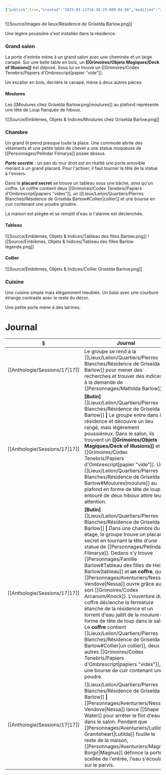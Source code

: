 ```yaml
---
{"publish":true,"created":"2025-03-21T16:36:29.000-04:00","modified":"2025-03-21T16:36:29.000-04:00","cssclasses":""}
---
```



![[Source/Images de lieux/Résidence de Griselda Barlow.png]]

Une légère poussière s'est installée dans la résidence.

### Grand salon

La porte d'entrée mène à un grand salon avec une cheminée et un large canapé. Sur une belle table en bois, un **[[Grimoires/Objets Magiques/Deck of Illusions]]** est déposé. Sous lui se trouve un [[Grimoires/Codex Tenebris/Papiers d'Ombrescript\|papier "vide"]].

Un escalier en bois, derrière le canapé, mène à deux autres pièces.

#### Moulures

Les [[Moulures chez Griselda Barlow.png|moulures]] au plafond représente une tête de Loup flanquée de hiboux.

![[Source/Emblèmes, Objets & Indices/Moulures chez Griselda Barlow.png]]

### Chambre

Un grand lit prend presque toute la place. Une commode abrite des vêtements et une petite table de chevet a une statue moqueuse de [[Personnages/Pelindar Filmarya]] posée dessus.

***Porte secrète*** : un pan du mur droit est en réalité une porte amovible menant à un grand placard. Pour l'activer, il faut tourner la tête de la statue à l'envers.

Dans le **placard secret** se trouve un tableau sous une bâche, ainsi qu'un coffre.
Le coffre contient deux [[Grimoires/Codex Tenebris/Papiers d'Ombrescript\|papiers "vides"]], un [[Lieux/Leilon/Quartiers/Pierres Blanches/Résidence de Griselda Barlow#Collier\|collier]] et une bourse en cuir contenant une poudre grisâtre. 

La maison est piégée et se remplit d'eau si l'alarme est déclenchée.

#### Tableau

![[Source/Emblèmes, Objets & Indices/Tableau des filles Barlow.png]]
![[Source/Emblèmes, Objets & Indices/Tableau des filles Barlow légende.png]]

#### Collier

![[Source/Emblèmes, Objets & Indices/Collier Griselda Barlow.png]]

### Cuisine

Une cuisine simple mais élégamment meublée. Un balai avec une courbure étrange contraste avec le reste du décor. 

Une petite porte mène à des latrines.

# Journal
| §                                 | Journal                                                                                                                                                                                                                                                                                                                                                                                                                                                                                                                                                                                                                                                                               |
| --------------------------------- | ------------------------------------------------------------------------------------------------------------------------------------------------------------------------------------------------------------------------------------------------------------------------------------------------------------------------------------------------------------------------------------------------------------------------------------------------------------------------------------------------------------------------------------------------------------------------------------------------------------------------------------------------------------------------------------- |
| [[Anthologie/Sessions/17\|17]] | Le groupe se rend à la [[Lieux/Leilon/Quartiers/Pierres Blanches/Résidence de Griselda Barlow]] pour mener des recherches et trouver des indices, à la demande de [[Personnages/Mathilda Barlow]].                                                                                                                                                                                                                                                                                                                                                                                                                                                                                                                                        |
| [[Anthologie/Sessions/17\|17]] | **[Butin]** [[Lieux/Leilon/Quartiers/Pierres Blanches/Résidence de Griselda Barlow]] **\|** Le groupe entre dans la résidence et découvre un lieu rangé, mais légèrement poussiéreux. Dans le salon, ils trouvent un **[[Grimoires/Objets Magiques/Deck of Illusions]]** et un [[Grimoires/Codex Tenebris/Papiers d'Ombrescript\|papier "vide"]]. Une [[Lieux/Leilon/Quartiers/Pierres Blanches/Résidence de Griselda Barlow#Moulures\|moulure]] au plafond en forme de tête de loup entouré de deux hiboux attire leur attention.                                                                                                                                                                                                                                                                                       |
| [[Anthologie/Sessions/17\|17]] | **[Butin]** [[Lieux/Leilon/Quartiers/Pierres Blanches/Résidence de Griselda Barlow]] **\|** Dans une chambre du 2e étage, le groupe trouve un placard secret en tournant la tête d'une statue de [[Personnages/Pelindar Filmarya]]. Dedans s'y trouve [[Personnages/Famille Barlow#Tableau des filles de Hela Barlow\|tableau]] et **un coffre**, que [[Personnages/Aventuriers/Nessa Vendove\|Nessa]] ouvre grâce au sort [[Grimoires/Codex Arcanum/Knock]]. L'ouverture du coffre déclenche la fermeture étanche de la résidence et un torrent d'eau jaillit de la moulure en forme de tête de loup dans le salon. Le **coffre** contient [[Lieux/Leilon/Quartiers/Pierres Blanches/Résidence de Griselda Barlow#Collier\|un collier]], deux autres [[Grimoires/Codex Tenebris/Papiers d'Ombrescript\|papiers "vides"]], et une bourse de cuir contenant une poudre. |
| [[Anthologie/Sessions/17\|17]] | [[Lieux/Leilon/Quartiers/Pierres Blanches/Résidence de Griselda Barlow]] **\|** [[Personnages/Aventuriers/Nessa Vendove\|Nessa]] lance [[Shape Water]] pour arrêter le flot d'eau dans le salon. Pendant que [[Personnages/Aventuriers/Lutilda Graniteheart\|Lutilda]] fouille le reste de la maison, [[Personnages/Aventuriers/Magnus Borgir\|Magnus]] défonce la porte scellée de l'entrée, l'eau s'écoulant sur le parvis.                                                                                                                                                                                                                                                                                                                                                                         |

